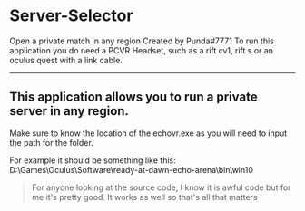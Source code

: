 # Server-Selector
Open a private match in any region
Created by Punda#7771
To run this application you do need a PCVR Headset, such as a rift cv1, rift s or an oculus quest with a link cable.

---
This application allows you to run a private server in any region.
---

Make sure to know the location of the echovr.exe as you will need to input the path for the folder.

For example it should be something like this: 
D:\Games\Oculus\Software\ready-at-dawn-echo-arena\bin\win10

> For anyone looking at the source code, I know it is awful code but for me it's pretty good. It works as well so that's all that matters
